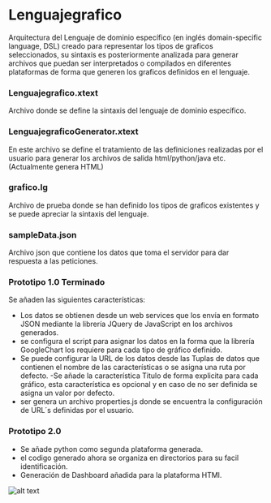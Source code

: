 # Lenguajegrafico

Arquitectura del Lenguaje de dominio específico (en inglés domain-specific language, DSL) creado para representar los tipos de graficos seleccionados, su sintaxis es posteriormente analizada para generar archivos que puedan ser interpretados o compilados en diferentes plataformas de forma que generen los graficos definidos en el lenguaje.

### Lenguajegrafico.xtext
Archivo donde se define la sintaxis del lenguaje de dominio específico. 

### LenguajegraficoGenerator.xtext
En este archivo se define el tratamiento de las definiciones realizadas por el usuario para generar los archivos de salida html/python/java etc. (Actualmente genera HTML)

### grafico.lg
Archivo de prueba donde se han definido los tipos de graficos existentes y se puede apreciar la sintaxis del lenguaje. 

### sampleData.json
Archivo json que contiene los datos que toma el servidor para dar respuesta a las peticiones. 

### Prototipo 1.0 Terminado
Se añaden las siguientes características: 
- Los datos se obtienen desde un web services que los envía en formato JSON mediante la librería JQuery de JavaScript en los archivos generados. 
- se configura el script para asignar los datos en la forma que la librería GoogleChart los requiere para cada tipo de gráfico definido. 
- Se puede configurar la URL de los datos desde las Tuplas de datos que contienen el nombre de las características o se asigna una ruta por defecto. 
-Se añade la característica Titulo de forma explicita para cada gráfico, esta característica es opcional y en caso de no ser definida se asigna un valor por defecto.  
- ser genera un archivo properties.js donde se encuentra la configuración de URL´s definidas por el usuario.

### Prototipo 2.0

- Se añade python como segunda plataforma generada.
- el codigo generado ahora se organiza en directorios para su facil identificación. 
- Generación de Dashboard añadida para la plataforma HTMl.

![alt text](https://www.dropbox.com/s/pqp9h7084v0jvtn/Dashboard_preview.PNG?dl=0)
